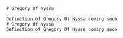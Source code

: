 
    # Gregory Of Nyssa

    Definition of Gregory Of Nyssa coming soon
    # Gregory Of Nyssa
    Definition of Gregory Of Nyssa coming soon